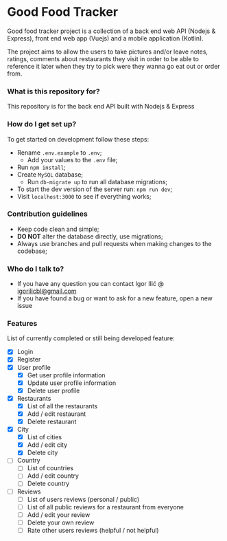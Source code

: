 # Good Food Tracker #

Good food tracker project is a collection of a back end web API (Nodejs & Express), front end web app (Vuejs) and a mobile application (Kotlin). 

The project aims to allow the users to take pictures and/or leave notes, ratings, comments about restaurants they visit in order to be able to reference it later when they try to pick were they wanna go eat out or order from. 

### What is this repository for? ###

This repository is for the back end API built with Nodejs & Express 

### How do I get set up? ###

To get started on development follow these steps:
* Rename `.env.example` to `.env`;
    * Add your values to the `.env` file;
* Run `npm install`;
* Create `MySQL` database;
    * Run `db-migrate up` to run all database migrations;
* To start the dev version of the server run: `npm run dev`;
* Visit `localhost:3000` to see if everything works;
 
### Contribution guidelines ###

* Keep code clean and simple;
* **DO NOT** alter the database directly, use migrations;
* Always use branches and pull requests when making changes to the codebase;

### Who do I talk to? ###

* If you have any question you can contact Igor Ilić @ igorilicbl@gmail.com
* If you have found a bug or want to ask for a new feature, open a new issue

### Features ###
List of currently completed or still being developed feature: 

* [x] Login 
* [x] Register
* [x] User profile
    * [x] Get user profile information
    * [x] Update user profile information
    * [x] Delete user profile
* [x] Restaurants
    * [x] List of all the restaurants
    * [x] Add / edit restaurant
    * [x] Delete restaurant
* [x] City
    * [x] List of cities 
    * [x] Add / edit city
    * [x] Delete city
* [ ] Country
    * [ ] List of countries 
    * [ ] Add / edit country
    * [ ] Delete country
* [ ] Reviews
    * [ ] List of users reviews (personal / public)
    * [ ] List of all public reviews for a restaurant from everyone 
    * [ ] Add / edit your review
    * [ ] Delete your own review
    * [ ] Rate other users reviews (helpful / not helpful) 